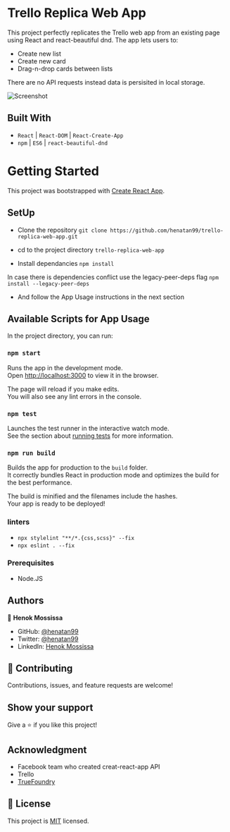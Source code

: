 
# Trello Replica Web App

This project perfectly replicates the Trello web app from an existing page using React and react-beautiful dnd. The app lets users to: 
- Create new list
- Create new card
- Drag-n-drop cards between lists

There are no API requests instead data is persisited in local storage.

![Screenshot](docs/trello.gif)

## Built With

- `React` | `React-DOM` | `React-Create-App` 
- `npm` | `ES6` | `react-beautiful-dnd`

# Getting Started
This project was bootstrapped with [Create React App](https://github.com/facebook/create-react-app).

## SetUp 
- Clone the repository 
`git clone https://github.com/henatan99/trello-replica-web-app.git`

- cd to the project directory 
`trello-replica-web-app`

- Install dependancies 
`npm install`

In case there is dependencies conflict use the legacy-peer-deps flag
`npm install --legacy-peer-deps`

- And follow the App Usage instructions in the next section

## Available Scripts for App Usage

In the project directory, you can run:

### `npm start`

Runs the app in the development mode.\
Open [http://localhost:3000](http://localhost:3000) to view it in the browser.

The page will reload if you make edits.\
You will also see any lint errors in the console.

### `npm test`

Launches the test runner in the interactive watch mode.\
See the section about [running tests](https://facebook.github.io/create-react-app/docs/running-tests) for more information.

### `npm run build`

Builds the app for production to the `build` folder.\
It correctly bundles React in production mode and optimizes the build for the best performance.

The build is minified and the filenames include the hashes.\
Your app is ready to be deployed!

### linters
- `npx stylelint "**/*.{css,scss}" --fix`
- `npx eslint . --fix`

### Prerequisites

- Node.JS

## Authors

👤 **Henok Mossissa**

- GitHub: [@henatan99](https://github.com/henatan99)
- Twitter: [@henatan99](https://twitter.com/henatan99)
- LinkedIn: [Henok Mossissa](https://www.linkedin.com/in/henok-mekonnen-2a251613/)

## :handshake: Contributing

Contributions, issues, and feature requests are welcome!

## Show your support

Give a :star:️ if you like this project!

## Acknowledgment 

- Facebook team who created creat-react-app API 
- Trello 
- [TrueFoundry](https://www.truefoundry.com/)

## :memo: License

This project is [MIT](./LICENSE) licensed.